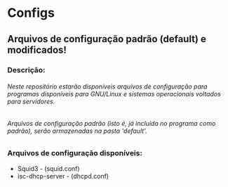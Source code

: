 # Configs
## Arquivos de configuração padrão (default) e modificados!

### Descrição:

###### Neste repositório estarão disponíveis arquivos de configuração para programas disponíveis para GNU/Linux e sistemas operacionais voltados para servidores.

###### Arquivos de configuração padrão (isto é, já incluída no programa como padrão), serão armazenadas na pasta 'default'.

### Arquivos de configuração disponíveis:

- Squid3 - (squid.conf)
- isc-dhcp-server - (dhcpd.conf)
